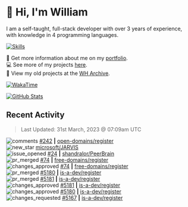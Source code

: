 # 👋 Hi, I'm William
I am a self-taught, full-stack developer with over 3 years of experience, with knowledge in 4 programming languages.

[![Skills](https://skillicons.dev/icons?i=css,cloudflare,discord,bots,docker,express,firebase,git,github,githubactions,html,js,linux,md,mongodb,netlify,nodejs,replit,tailwind,ts,vercel,vscode,wordpress,workers)](https://wdh.gg/dev)

🧑 Get more information about me on my [portfolio](https://wdh.gg/dev).
<br>
💻 See more of my projects [here](https://wdh.gg/github-org).
<br>
📁 View my old projects at the [WH Archive](https://wdh.gg/archive).

[![WakaTime](https://wakatime.com/badge/user/817e29c1-e1ac-4adc-936b-37bfa447c165.svg?style=for-the-badge)](https://wdh.gg/wakatime)

[![GitHub Stats](https://github-readme-stats.vercel.app/api?username=williamdavidharrison&theme=algolia&show_icons=true&border_radius=8&count_private=true&include_all_commits=true)](https://wdh.gg/github)

## Recent Activity
<!--RECENT_ACTIVITY:last_update-->
> Last Updated: 31st March, 2023 @ 07:09am UTC
<!--RECENT_ACTIVITY:last_update_end-->

<!--RECENT_ACTIVITY:start-->
![comments](https://cdn.jsdelivr.net/gh/Readme-Workflows/Readme-Icons@main/icons/octicons/Comment.svg) [#242](https://github.com/open-domains/register/issues/242#issuecomment-1491324553) **|** [open-domains/register](https://github.com/open-domains/register)<br>
![new_star](https://cdn.jsdelivr.net/gh/Readme-Workflows/Readme-Icons@main/icons/octicons/StarredRepositoryYellow.svg) [microsoft/JARVIS](https://github.com/microsoft/JARVIS)<br>
![issue_opened](https://cdn.jsdelivr.net/gh/Readme-Workflows/Readme-Icons@main/icons/octicons/IssueOpened.svg) [#24](https://github.com/shandralor/PeerBrain/issues/24) **|** [shandralor/PeerBrain](https://github.com/shandralor/PeerBrain)<br>
![pr_merged](https://cdn.jsdelivr.net/gh/Readme-Workflows/Readme-Icons@main/icons/octicons/PullRequestMerged.svg) [#74](https://github.com/free-domains/register/pull/74) **|** [free-domains/register](https://github.com/free-domains/register)<br>
![changes_approved](https://cdn.jsdelivr.net/gh/Readme-Workflows/Readme-Icons@main/icons/octicons/ApprovedChanges.svg) [#74](https://github.com/free-domains/register/pull/74#pullrequestreview-1366163861) **|** [free-domains/register](https://github.com/free-domains/register)<br>
![pr_merged](https://cdn.jsdelivr.net/gh/Readme-Workflows/Readme-Icons@main/icons/octicons/PullRequestMerged.svg) [#5180](https://github.com/is-a-dev/register/pull/5180) **|** [is-a-dev/register](https://github.com/is-a-dev/register)<br>
![pr_merged](https://cdn.jsdelivr.net/gh/Readme-Workflows/Readme-Icons@main/icons/octicons/PullRequestMerged.svg) [#5181](https://github.com/is-a-dev/register/pull/5181) **|** [is-a-dev/register](https://github.com/is-a-dev/register)<br>
![changes_approved](https://cdn.jsdelivr.net/gh/Readme-Workflows/Readme-Icons@main/icons/octicons/ApprovedChanges.svg) [#5181](https://github.com/is-a-dev/register/pull/5181#pullrequestreview-1366120261) **|** [is-a-dev/register](https://github.com/is-a-dev/register)<br>
![changes_approved](https://cdn.jsdelivr.net/gh/Readme-Workflows/Readme-Icons@main/icons/octicons/ApprovedChanges.svg) [#5180](https://github.com/is-a-dev/register/pull/5180#pullrequestreview-1366119800) **|** [is-a-dev/register](https://github.com/is-a-dev/register)<br>
![changes_requested](https://cdn.jsdelivr.net/gh/Readme-Workflows/Readme-Icons@main/icons/octicons/RequestedChanges.svg) [#5167](https://github.com/is-a-dev/register/pull/5167#pullrequestreview-1366119523) **|** [is-a-dev/register](https://github.com/is-a-dev/register)<br>
<!--RECENT_ACTIVITY:end-->
